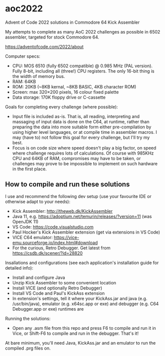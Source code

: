 # aoc2022
Advent of Code 2022 solutions in Commodore 64 Kick Assembler

My attempts to complete as many AoC 2022 challenges as possible in 6502 assembler, targeted for stock Commodore 64.

https://adventofcode.com/2022/about

Computer specs:
- CPU: MOS 6510 (fully 6502 compatible) @ 0.985 MHz (PAL version). Fully 8-bit, including all (three!) CPU registers. The only 16-bit thing is the width of memory bus.
- RAM: 64KB
- ROM: 20KB (~8KB kernal, ~8KB BASIC, 4KB character ROM)
- Screen: max 320×200 pixels, 16 colour fixed palette
- Data storage: 170K floppy drive or C-cassette

Goals for completing every challenge (where possible):
- Input file is included as-is. That is, all reading, interpreting and massaging of input data is done on the C64, at runtime, rather than preparing the data into more suitable form either pre-compilation by using higher level languages, or at compile time in assembler macros. I may (have to) not follow this goal for every challenge, but I'll try my best.
- Focus is on code size where speed doesn't play a big factor, on speed where challenge requires lots of calculations. Of course with 985KHz CPU and 64KB of RAM, compromises may have to be taken, or challenges may prove to be impossible to implement on such hardware in the first place.

## How to compile and run these solutions

I use and recommend the following dev setup (use your favourite IDE or otherwise adapt to your needs):
- Kick Assembler: http://theweb.dk/KickAssembler
- Java 11, e.g. https://adoptium.net/temurin/releases/?version=11 (was OpenJDK 11)
- VS Code: https://code.visualstudio.com
- Paul Hocker's Kick Assembler extension (get via extensions in VS Code)
- VICE C64 emulator: https://vice-emu.sourceforge.io/index.html#download
- For the curious, Retro Debugger. Get latest from https://csdb.dk/scener/?id=28820

Insallations and configurations (see each application's installation guide for detailed info):
- Install and configure Java
- Unzip Kick Assembler to some convenient location
- Install VICE (and optionally Retro Debugger)
- Install VS Code and Paul's KickAss extension
- In extension's settings, tell it where your KickAss.jar and java (e.g. /usr/bin/java), emulator (e.g. x64sc.app or exe) and debugger (e.g. C64 Debugger.app or exe) runtimes are

Running the solutions:
- Open any .asm file from this repo and press F6 to compile and run it in Vice, or Shift-F6 to compile and run in the debugger. That's it!

At bare minimum, you'll need Java, KickAss.jar and an emulator to run the compiled .prg files on.
